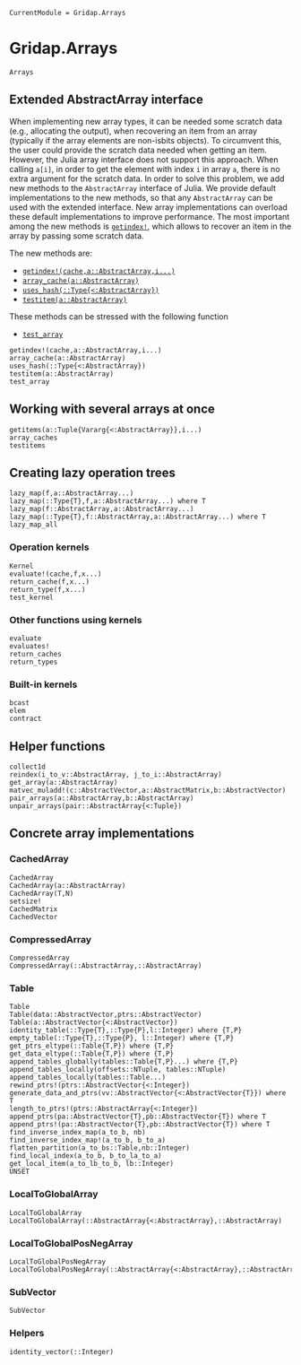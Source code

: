 
```@meta
CurrentModule = Gridap.Arrays
```
# Gridap.Arrays

```@docs
Arrays
```

## Extended AbstractArray interface

When implementing new array types, it can be needed some scratch data (e.g., allocating the output), when recovering an item from an array (typically if the array elements are non-isbits objects). To circumvent this, the user could provide the scratch data needed when getting an item. However, the Julia array interface does not support this approach. When calling `a[i]`, in order to get the element with index `i` in array `a`, there is no extra argument for the scratch data. In order to solve this problem, we add new methods to the `AbstractArray` interface of Julia. We provide default implementations to the new methods, so that any `AbstractArray` can be used with the extended interface. New array implementations can overload these default implementations to improve performance. The most important among the new methods is [`getindex!`](@ref), which allows to recover an item in the array by passing some scratch data.

The new methods are:
- [`getindex!(cache,a::AbstractArray,i...)`](@ref)
- [`array_cache(a::AbstractArray)`](@ref)
- [`uses_hash(::Type{<:AbstractArray})`](@ref)
- [`testitem(a::AbstractArray)`](@ref)

These methods can be stressed with the following function
- [`test_array`](@ref)

```@docs
getindex!(cache,a::AbstractArray,i...)
array_cache(a::AbstractArray)
uses_hash(::Type{<:AbstractArray})
testitem(a::AbstractArray)
test_array
```

## Working with several arrays at once

```@docs
getitems(a::Tuple{Vararg{<:AbstractArray}},i...)
array_caches
testitems
```

## Creating lazy operation trees

```@docs
lazy_map(f,a::AbstractArray...)
lazy_map(::Type{T},f,a::AbstractArray...) where T
lazy_map(f::AbstractArray,a::AbstractArray...)
lazy_map(::Type{T},f::AbstractArray,a::AbstractArray...) where T
lazy_map_all
```

### Operation kernels

```@docs
Kernel
evaluate!(cache,f,x...)
return_cache(f,x...)
return_type(f,x...)
test_kernel
```

### Other functions using kernels

```@docs
evaluate
evaluates!
return_caches
return_types
```

### Built-in kernels

```@docs
bcast
elem
contract
```
## Helper functions

```@docs
collect1d
reindex(i_to_v::AbstractArray, j_to_i::AbstractArray)
get_array(a::AbstractArray)
matvec_muladd!(c::AbstractVector,a::AbstractMatrix,b::AbstractVector)
pair_arrays(a::AbstractArray,b::AbstractArray)
unpair_arrays(pair::AbstractArray{<:Tuple})
```

## Concrete array implementations

### CachedArray

```@docs
CachedArray
CachedArray(a::AbstractArray)
CachedArray(T,N)
setsize!
CachedMatrix
CachedVector
```
### CompressedArray

```@docs
CompressedArray
CompressedArray(::AbstractArray,::AbstractArray)
```

### Table

```@docs
Table
Table(data::AbstractVector,ptrs::AbstractVector)
Table(a::AbstractVector{<:AbstractVector})
identity_table(::Type{T},::Type{P},l::Integer) where {T,P}
empty_table(::Type{T},::Type{P}, l::Integer) where {T,P}
get_ptrs_eltype(::Table{T,P}) where {T,P}
get_data_eltype(::Table{T,P}) where {T,P}
append_tables_globally(tables::Table{T,P}...) where {T,P}
append_tables_locally(offsets::NTuple, tables::NTuple)
append_tables_locally(tables::Table...)
rewind_ptrs!(ptrs::AbstractVector{<:Integer})
generate_data_and_ptrs(vv::AbstractVector{<:AbstractVector{T}}) where T
length_to_ptrs!(ptrs::AbstractArray{<:Integer})
append_ptrs(pa::AbstractVector{T},pb::AbstractVector{T}) where T
append_ptrs!(pa::AbstractVector{T},pb::AbstractVector{T}) where T
find_inverse_index_map(a_to_b, nb)
find_inverse_index_map!(a_to_b, b_to_a)
flatten_partition(a_to_bs::Table,nb::Integer)
find_local_index(a_to_b, b_to_la_to_a)
get_local_item(a_to_lb_to_b, lb::Integer)
UNSET
```
### LocalToGlobalArray

```@docs
LocalToGlobalArray
LocalToGlobalArray(::AbstractArray{<:AbstractArray},::AbstractArray)
```

### LocalToGlobalPosNegArray

```@docs
LocalToGlobalPosNegArray
LocalToGlobalPosNegArray(::AbstractArray{<:AbstractArray},::AbstractArray,::AbstractArray)
```

### SubVector

```@docs
SubVector
```

### Helpers

```@docs
identity_vector(::Integer)
```

